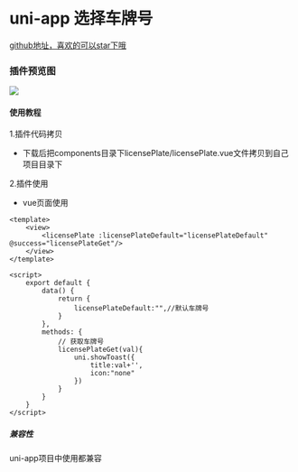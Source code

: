 # uni-app 选择车牌号

[github地址，喜欢的可以star下哦](https://github.com/xiaowang1314/uniapp-plugin-collections/blob/master/markdowns/licensePlate.md)

### 插件预览图
![](https://github.com/xiaowang1314/uniapp-plugin-collections/blob/master/static/licensePlate.png)

#### 使用教程

1.插件代码拷贝

- 下载后把components目录下licensePlate/licensePlate.vue文件拷贝到自己项目目录下


2.插件使用

- vue页面使用

```
<template>
	<view>
		<licensePlate :licensePlateDefault="licensePlateDefault" @success="licensePlateGet"/>
	</view>
</template>

<script>
	export default {
		data() {
			return {
				licensePlateDefault:"",//默认车牌号
			}
		},
		methods: {
			// 获取车牌号
			licensePlateGet(val){
				uni.showToast({
					title:val+'',
					icon:"none"
				})
			}
		}
	}
</script>
```


##### 兼容性
uni-app项目中使用都兼容